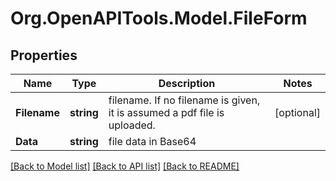 
# Org.OpenAPITools.Model.FileForm

## Properties

Name | Type | Description | Notes
------------ | ------------- | ------------- | -------------
**Filename** | **string** | filename. If no filename is given, it is assumed a pdf file is uploaded. | [optional] 
**Data** | **string** | file data in Base64 | 

[[Back to Model list]](../README.md#documentation-for-models)
[[Back to API list]](../README.md#documentation-for-api-endpoints)
[[Back to README]](../README.md)

